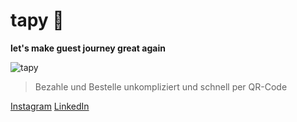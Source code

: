# tapy 🥸

<strong>let's make guest journey great again</strong>

![tapy](https://static.wixstatic.com/media/9ddd7d_575f093d6a744986934dff4573d4b480~mv2.jpg/v1/crop/x_547,y_664,w_2297,h_682/fill/w_504,h_144,al_c,q_80,usm_0.66_1.00_0.01,enc_auto/9ddd7d_575f093d6a744986934dff4573d4b480~mv2.jpg)

>
>Bezahle und Bestelle unkompliziert und schnell per QR-Code
>

<a href="https://www.instagram.com/tapy.payment/">Instagram</a>
<a href="https://www.linkedin.com/company/tapy-payments/">LinkedIn</a>
